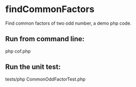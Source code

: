 # findCommonFactors
Find common factors of two odd number, a demo php code.

## Run from command line:
php cof.php

## Run the unit test:
tests/php CommonOddFactorTest.php
